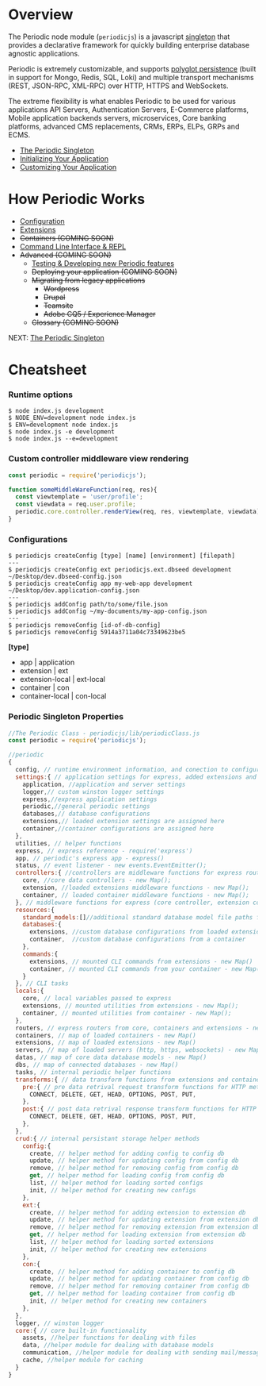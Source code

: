 # Overview

The Periodic node module (`periodicjs`) is a javascript [singleton](http://www.dofactory.com/javascript/singleton-design-pattern) that provides a declarative framework for quickly building enterprise database agnostic applications.

Periodic is extremely customizable, and supports [polyglot persistence](http://www.jamesserra.com/archive/2015/07/what-is-polyglot-persistence/) (built in support for Mongo, Redis, SQL, Loki) and multiple transport mechanisms (REST, JSON-RPC, XML-RPC) over HTTP, HTTPS and WebSockets.

The extreme flexibility is what enables Periodic to be used for various applications API Servers, Authentication Servers, E-Commerce platforms, Mobile application backends servers, microservices, Core banking platforms, advanced CMS replacements, CRMs, ERPs, ELPs, GRPs and ECMS.

* [ The Periodic Singleton ](https://github.com/typesettin/periodicjs/blob/master/doc/overview/03-singleton.md)
* [ Initializing Your Application ](https://github.com/typesettin/periodicjs/blob/master/doc/overview/04-initialization.md)
* [ Customizing Your Application ](https://github.com/typesettin/periodicjs/blob/master/doc/overview/05-customization.md)

# How Periodic Works

* [ Configuration ](https://github.com/typesettin/periodicjs/blob/master/doc/configuration/01-overview.md) 
* [ Extensions ](https://github.com/typesettin/periodicjs/blob/master/doc/extensions/01-overview.md) 
* ~~Containers (COMING SOON)~~
* [ Command Line Interface & REPL ](https://github.com/typesettin/periodicjs/blob/master/doc/overview/command-line-interface.md) 
* ~~Advanced (COMING SOON)~~
  * [ Testing & Developing new Periodic features ](https://github.com/typesettin/periodicjs/blob/master/doc/advanced/00-testing-developing.md)
  * ~~Deploying your application (COMING SOON)~~
  * ~~Migrating from legacy applications~~
    * ~~Wordpress~~
    * ~~Drupal~~
    * ~~Teamsite~~
    * ~~Adobe CQ5 / Experience Manager~~
  * ~~Glossary (COMING SOON)~~

NEXT: [ The Periodic Singleton ](https://github.com/typesettin/periodicjs/blob/master/doc/overview/03-singleton.md)

# Cheatsheet

### Runtime options
```
$ node index.js development
$ NODE_ENV=development node index.js
$ ENV=development node index.js
$ node index.js -e development
$ node index.js --e=development
```

### Custom controller middleware view rendering
```javascript
const periodic = require('periodicjs');

function someMiddleWareFunction(req, res){
  const viewtemplate = 'user/profile';
  const viewdata = req.user.profile;
  periodic.core.controller.renderView(req, res, viewtemplate, viewdata);
}
```

### Configurations
```console
$ periodicjs createConfig [type] [name] [environment] [filepath]
---
$ periodicjs createConfig ext periodicjs.ext.dbseed development ~/Desktop/dev.dbseed-config.json
$ periodicjs createConfig app my-web-app development ~/Desktop/dev.application-config.json
---
$ periodicjs addConfig path/to/some/file.json
$ periodicjs addConfig ~/my-documents/my-app-config.json
---
$ periodicjs removeConfig [id-of-db-config]
$ periodicjs removeConfig 5914a3711a04c73349623be5
```
**[type]**
 * app | application
 * extension | ext
 * extension-local | ext-local
 * container | con
 * container-local | con-local

### Periodic Singleton Properties
```javascript
//The Periodic Class - periodicjs/lib/periodicClass.js
const periodic = require('periodicjs');

//periodic
{
  config, // runtime environment information, and conection to configuration and extension internal databases
  settings:{ // application settings for express, added extensions and containers
    application, //application and server settings
    logger,// custom winston logger settings
    express,//express application settings
    periodic,//general periodic settings
    databases,// database configurations
    extensions,// loaded extension settings are assigned here
    container,//container configurations are assigned here
  }, 
  utilities, // helper functions
  express, // express reference - require('express')
  app, // periodic's express app - express()
  status, // event listener - new events.EventEmitter();
  controllers:{ //controllers are middleware functions for express routes
    core, //core data controllers - new Map();
    extension, //loaded extensions middleware functions - new Map();
    container, // loaded container middleware functions - new Map();
  }, // middleware functions for express (core controller, extension controllers and container controllers)
  resources:{
    standard_models:[]//additional standard database model file paths from extensions and containers
    databases:{
      extensions, //custom database configurations from loaded extensions
      container,  //custom database configurations from a container
    },
    commands:{
      extensions, // mounted CLI commands from extensions - new Map()
      container, // mounted CLI commands from your container - new Map()
    }
  }, // CLI tasks
  locals:{
    core, // local variables passed to express
    extensions, // mounted utilities from extensions - new Map();
    container, // mounted utilities from container - new Map();
  }, 
  routers, // express routers from core, containers and extensions - new Map()
  containers, // map of loaded containers - new Map()
  extensions, // map of loaded extensions - new Map()
  servers, // map of loaded servers (http, https, websockets) - new Map()
  datas, // map of core data database models - new Map()
  dbs, // map of connected databases - new Map()
  tasks, // internal periodic helper functions
  transforms:{ // data transform functions from extensions and containers
    pre:{ // pre data retrival request transform functions for HTTP methods
      CONNECT, DELETE, GET, HEAD, OPTIONS, POST, PUT,
    },
    post:{ // post data retrival response transform functions for HTTP methods, 
      CONNECT, DELETE, GET, HEAD, OPTIONS, POST, PUT,
    },
  }, 
  crud:{ // internal persistant storage helper methods
    config:{
      create, // helper method for adding config to config db
      update, // helper method for updating config from config db
      remove, // helper method for removing config from config db
      get, // helper method for loading config from config db
      list, // helper method for loading sorted configs
      init, // helper method for creating new configs
    },
    ext:{
      create, // helper method for adding extension to extension db
      update, // helper method for updating extension from extension db
      remove, // helper method for removing extension from extension db
      get, // helper method for loading extension from extension db
      list, // helper method for loading sorted extensions
      init, // helper method for creating new extensions
    },
    con:{
      create, // helper method for adding container to config db
      update, // helper method for updating container from config db
      remove, // helper method for removing container from config db
      get, // helper method for loading container from config db
      init, // helper method for creating new containers
    },
  },
  logger, // winston logger
  core:{ // core built-in functionality
    assets, //helper functions for dealing with files
    data, //helper module for dealing with database models
    communication, //helper module for dealing with sending mail/messages
    cache, //helper module for caching
  } 
}
```

